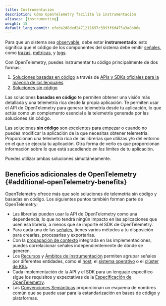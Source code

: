 ```yaml
---
title: Instrumentación
description: Cómo OpenTelemetry facilita la instrumentación
aliases: [instrumenting]
weight: 15
default_lang_commit: efeda2d8ded2471211697c3993f6d475a3a8b06e
---
```


Para que un sistema sea [observable], debe estar **instrumentado**: esto
significa que el código de los componentes del sistema debe emitir
[señales][signals], como [trazas][traces], [métricas][metrics], y [logs].

Con OpenTelemetry, puedes instrumentar tu código principalmente de dos formas:

1. [Soluciones basadas en código](code-based/) a través de
   [APIs y SDKs oficiales para la mayoría de los lenguajes](/docs/languages/)
2. [Soluciones sin código](zero-code/)

Las soluciones **basadas en código** te permiten obtener una visión más
detallada y una telemetría rica desde la propia aplicación. Te permiten usar el
API de OpenTelemetry para generar telemetría desde tu aplicación, lo que actúa
como un complemento esencial a la telemetría generada por las soluciones sin
código.

Las soluciones **sin código** son excelentes para empezar o cuando no puedes
modificar la aplicación de la que necesitas obtener telemetría. Proporcionan una
telemetría rica de las librerías que utilizas y/o del entorno en el que se
ejecuta tu aplicación. Otra forma de verlo es que proporcionan información sobre
lo que está sucediendo _en los límites_ de tu aplicación.

Puedes utilizar ambas soluciones simultáneamente.

## Beneficios adicionales de OpenTelemetry {#additional-openTelemetry-benefits}

OpenTelemetry ofrece más que solo soluciones de telemetría sin código y basadas
en código. Los siguientes puntos también forman parte de OpenTelemetry:

- Las librerías pueden usar la API de OpenTelemetry como una dependencia, lo que
  no tendrá ningún impacto en las aplicaciones que usen esa librería, a menos
  que se importe el SDK de OpenTelemetry.
- Para cada una de las [señales][signals], tienes varios métodos a tu
  disposición para crearlas, procesarlas y exportarlas.
- Con la [propagación de contexto](../context-propagation/) integrada en las
  implementaciones, puedes correlacionar señales independientemente de dónde se
  generen.
- Los [Recursos](../resources/) y
  [Ámbitos de Instrumentación](../instrumentation-scope/) permiten agrupar
  señales por diferentes entidades, como el
  [host](/docs/specs/semconv/resource/host/), el
  [sistema operativo](/docs/specs/semconv/resource/os/) o el
  [clúster de K8s](/docs/specs/semconv/resource/k8s/#cluster).
- Cada implementación de la API y el SDK para un lenguaje específico sigue los
  requisitos y expectativas de la
  [Especificación de OpenTelemetry](/docs/specs/otel/).
- Las [Convenciones Semánticas](../semantic-conventions/) proporcionan un
  esquema de nombres común que se puede usar para la estandarización en bases de
  código y plataformas.

[logs]: ../signals/logs/
[metrics]: ../signals/metrics/
[observable]: ../observability-primer/#what-is-observability
[signals]: ../signals/
[traces]: ../signals/traces/
